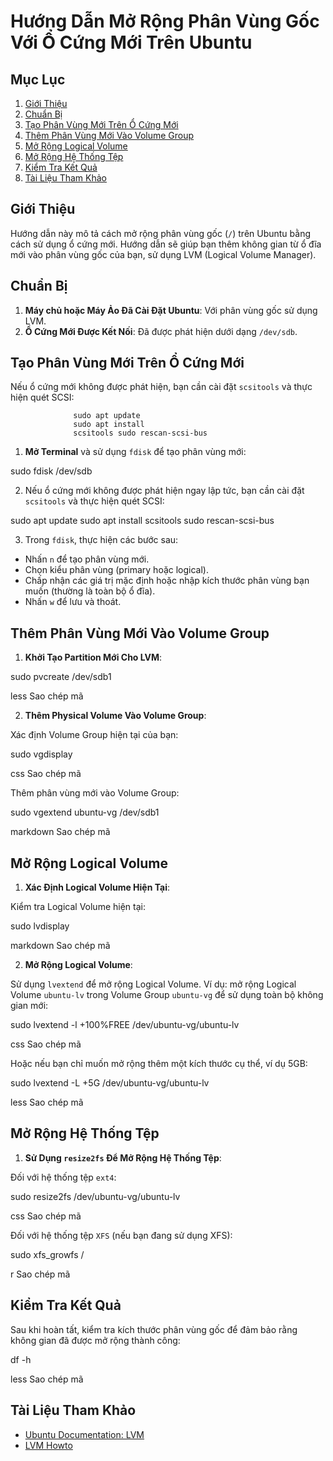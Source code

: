 # Hướng Dẫn Mở Rộng Phân Vùng Gốc Với Ổ Cứng Mới Trên Ubuntu

## Mục Lục
1. [Giới Thiệu](#giới-thiệu)
2. [Chuẩn Bị](#chuẩn-bị)
3. [Tạo Phân Vùng Mới Trên Ổ Cứng Mới](#tạo-phân-vùng-mới-trên-ổ-cứng-mới)
4. [Thêm Phân Vùng Mới Vào Volume Group](#thêm-phân-vùng-mới-vào-volume-group)
5. [Mở Rộng Logical Volume](#mở-rộng-logical-volume)
6. [Mở Rộng Hệ Thống Tệp](#mở-rộng-hệ-thống-tệp)
7. [Kiểm Tra Kết Quả](#kiểm-tra-kết-quả)
8. [Tài Liệu Tham Khảo](#tài-liệu-tham-khảo)

## Giới Thiệu

Hướng dẫn này mô tả cách mở rộng phân vùng gốc (`/`) trên Ubuntu bằng cách sử dụng ổ cứng mới. Hướng dẫn sẽ giúp bạn thêm không gian từ ổ đĩa mới vào phân vùng gốc của bạn, sử dụng LVM (Logical Volume Manager).

## Chuẩn Bị

1. **Máy chủ hoặc Máy Ảo Đã Cài Đặt Ubuntu**: Với phân vùng gốc sử dụng LVM.
2. **Ổ Cứng Mới Được Kết Nối**: Đã được phát hiện dưới dạng `/dev/sdb`.

## Tạo Phân Vùng Mới Trên Ổ Cứng Mới

Nếu ổ cứng mới không được phát hiện, bạn cần cài đặt `scsitools` và thực hiện quét SCSI:

      
                  sudo apt update 
                  sudo apt install 
                  scsitools sudo rescan-scsi-bus

1. **Mở Terminal** và sử dụng `fdisk` để tạo phân vùng mới:

sudo fdisk /dev/sdb

2. Nếu ổ cứng mới không được phát hiện ngay lập tức, bạn cần cài đặt `scsitools` và thực hiện quét SCSI:

sudo apt update 
sudo apt install 
scsitools sudo rescan-scsi-bus

3. Trong `fdisk`, thực hiện các bước sau:
- Nhấn `n` để tạo phân vùng mới.
- Chọn kiểu phân vùng (primary hoặc logical).
- Chấp nhận các giá trị mặc định hoặc nhập kích thước phân vùng bạn muốn (thường là toàn bộ ổ đĩa).
- Nhấn `w` để lưu và thoát.

## Thêm Phân Vùng Mới Vào Volume Group

1. **Khởi Tạo Partition Mới Cho LVM**:

sudo pvcreate /dev/sdb1

less
Sao chép mã

2. **Thêm Physical Volume Vào Volume Group**:

Xác định Volume Group hiện tại của bạn:

sudo vgdisplay

css
Sao chép mã

Thêm phân vùng mới vào Volume Group:

sudo vgextend ubuntu-vg /dev/sdb1

markdown
Sao chép mã

## Mở Rộng Logical Volume

1. **Xác Định Logical Volume Hiện Tại**:

Kiểm tra Logical Volume hiện tại:

sudo lvdisplay

markdown
Sao chép mã

2. **Mở Rộng Logical Volume**:

Sử dụng `lvextend` để mở rộng Logical Volume. Ví dụ: mở rộng Logical Volume `ubuntu-lv` trong Volume Group `ubuntu-vg` để sử dụng toàn bộ không gian mới:

sudo lvextend -l +100%FREE /dev/ubuntu-vg/ubuntu-lv

css
Sao chép mã

Hoặc nếu bạn chỉ muốn mở rộng thêm một kích thước cụ thể, ví dụ 5GB:

sudo lvextend -L +5G /dev/ubuntu-vg/ubuntu-lv

less
Sao chép mã

## Mở Rộng Hệ Thống Tệp

1. **Sử Dụng `resize2fs` Để Mở Rộng Hệ Thống Tệp**:

Đối với hệ thống tệp `ext4`:

sudo resize2fs /dev/ubuntu-vg/ubuntu-lv

css
Sao chép mã

Đối với hệ thống tệp `XFS` (nếu bạn đang sử dụng XFS):

sudo xfs_growfs /

r
Sao chép mã

## Kiểm Tra Kết Quả

Sau khi hoàn tất, kiểm tra kích thước phân vùng gốc để đảm bảo rằng không gian đã được mở rộng thành công:

df -h

less
Sao chép mã

## Tài Liệu Tham Khảo

- [Ubuntu Documentation: LVM](https://ubuntu.com/server/docs/lvm)
- [LVM Howto](https://www.tldp.org/HOWTO/LVM-HOWTO/)
